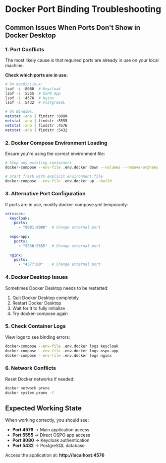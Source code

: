 # Docker Port Binding Troubleshooting

## Common Issues When Ports Don't Show in Docker Desktop

### 1. Port Conflicts
The most likely cause is that required ports are already in use on your local machine.

**Check which ports are in use:**
```bash
# On macOS/Linux:
lsof -i :8080  # Keycloak
lsof -i :5555  # OSPO App  
lsof -i :4576  # Nginx
lsof -i :5432  # PostgreSQL

# On Windows:
netstat -ano | findstr :8080
netstat -ano | findstr :5555
netstat -ano | findstr :4576
netstat -ano | findstr :5432
```

### 2. Docker Compose Environment Loading
Ensure you're using the correct environment file:

```bash
# Stop any existing containers
docker-compose --env-file .env.docker down --volumes --remove-orphans

# Start fresh with explicit environment file
docker-compose --env-file .env.docker up --build
```

### 3. Alternative Port Configuration
If ports are in use, modify docker-compose.yml temporarily:

```yaml
services:
  keycloak:
    ports:
      - "8081:8080"  # Change external port
  
  ospo-app:
    ports:
      - "5556:5555"  # Change external port
  
  nginx:
    ports:
      - "4577:80"    # Change external port
```

### 4. Docker Desktop Issues
Sometimes Docker Desktop needs to be restarted:

1. Quit Docker Desktop completely
2. Restart Docker Desktop
3. Wait for it to fully initialize
4. Try docker-compose again

### 5. Check Container Logs
View logs to see binding errors:

```bash
docker-compose --env-file .env.docker logs keycloak
docker-compose --env-file .env.docker logs ospo-app
docker-compose --env-file .env.docker logs nginx
```

### 6. Network Conflicts
Reset Docker networks if needed:

```bash
docker network prune
docker system prune -f
```

## Expected Working State

When working correctly, you should see:
- **Port 4576** → Main application access
- **Port 5555** → Direct OSPO app access  
- **Port 8080** → Keycloak authentication
- **Port 5432** → PostgreSQL database

Access the application at: **http://localhost:4576**